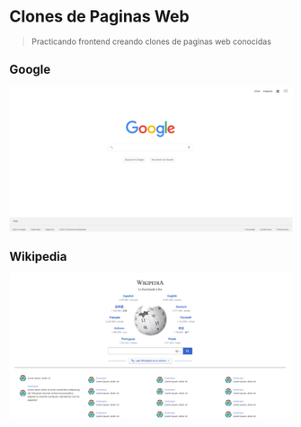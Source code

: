 # Clones de Paginas Web
>Practicando frontend creando clones de paginas web conocidas
## Google
![Google Home page](./pictures/googleclone.png)
## Wikipedia
![Wikipedia Home page](./pictures/wikihomeclone.png)
